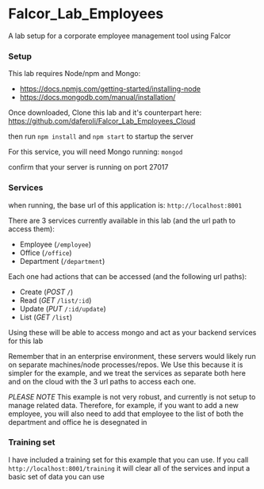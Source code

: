 # Falcor_Lab_Employees
A lab setup for a corporate employee management tool using Falcor

### Setup

This lab requires Node/npm and Mongo:
 - https://docs.npmjs.com/getting-started/installing-node
 - https://docs.mongodb.com/manual/installation/

Once downloaded, Clone this lab and it's counterpart here: https://github.com/daferoli/Falcor_Lab_Employees_Cloud

then run `npm install` and `npm start` to startup the server

For this service, you will need Mongo running: `mongod`

confirm that your server is running on port 27017

### Services

when running, the base url of this application is: `http://localhost:8001`

There are 3 services currently available in this lab (and the url path to access them):
 - Employee (`/employee`)
 - Office (`/office`)
 - Department (`/department`)

Each one had actions that can be accessed (and the following url paths):
 - Create (*POST* `/`)
 - Read (*GET* `/list/:id`)
 - Update (*PUT* `/:id/update`)
 - List (*GET* `/list`)

Using these will be able to access mongo and act as your backend services for this lab

Remember that in an enterprise environment, these servers would likely run
on separate machines/node processes/repos. We Use this because it is simpler for the
example, and we treat the services as separate both here and on the cloud with the 3 url paths to access each one.

*PLEASE NOTE* This example is not very robust, and currently is not setup to manage
 related data. Therefore, for example, if you want to add a new employee, you will
 also need to add that employee to the list of both the department and office he is
 desegnated in

### Training set
I have included a training set for this example that you can use. If you call `http://localhost:8001/training`
it will clear all of the services and input a basic set of data you can use
